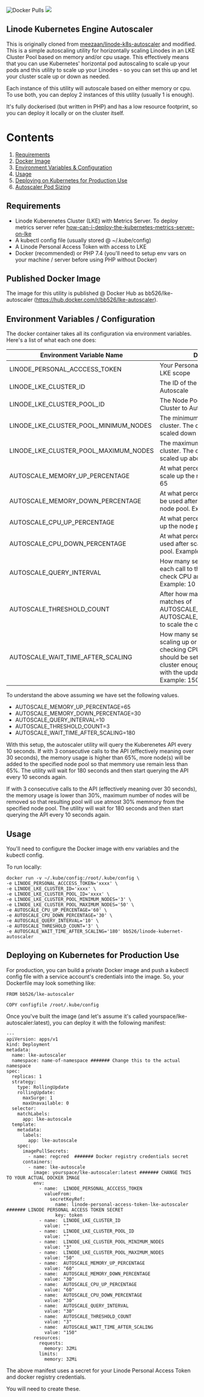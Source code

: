 ![Docker Pulls](https://img.shields.io/docker/pulls/bb526/lke-autoscaler)
[![](https://img.shields.io/github/license/Boban-P/dockerscripts.svg)](https://github.com/Boban-P/dockerscripts/blob/main/LICENSE)

## Linode Kubernetes Engine Autoscaler
This is originally cloned from  [meezaan/linode-k8s-autoscaler](https://github.com/meezaan/linode-k8s-autoscaler) and modified.<br>
This is a simple autoscaling utility for horizontally scaling Linodes in an LKE
Cluster Pool based on memory and/or cpu usage. This effectively means that you can use Kubernetes' horizontal pod autoscaling to scale up your pods and this utility to scale up your Linodes - so you can set this up and let your cluster scale up or down as needed.

Each instance of this utility will autoscale based on either memory or cpu. To use both, you can deploy 2 instances of this utility (usually 1 is enough).

It's fully dockerised (but written in PHP) and has a low resource footprint, so you can 
deploy it locally or on the cluster itself.

# Contents
1. [Requirements](#requirements)
2. [Docker Image](#published-docker-image)
3. [Environment Variables & Configuration](#environment-variables--configuration)
4. [Usage](#usage)
5. [Deploying on Kubernetes for Production Use](deploying-on-kubernetes-for-production-use)
6. [Autoscaler Pod Sizing](#sizing-the-autoscaler-pod)

## Requirements
* Linode Kuberenetes Cluster (LKE) with Metrics Server. To deploy metrics server refer [how-can-i-deploy-the-kubernetes-metrics-server-on-lke](https://www.linode.com/community/questions/19756/how-can-i-deploy-the-kubernetes-metrics-server-on-lke)
* A kubectl config file (usually stored @ ~/.kube/config)
* A Linode Personal Access Token with access to LKE
* Docker (recommended) or PHP 7.4 (you'll need to setup env vars on your machine / server before using PHP without Docker)

## Published Docker Image
The image for this utility is published @ Docker Hub as bb526/lke-autoscaler (https://hub.docker.com/r/bb526/lke-autoscaler).

## Environment Variables / Configuration
The docker container takes all its configuration via environment variables. Here's a list of what each one does:

| Environment Variable Name | Description  | 
| ------------------------- | ------------ | 
| LINODE_PERSONAL_ACCCESS_TOKEN  | Your Personal Access Token with LKE scope | 
| LINODE_LKE_CLUSTER_ID          | The ID of the LKE Cluster to Autoscale |
| LINODE_LKE_CLUSTER_POOL_ID     | The Node Pool ID within the LKE Cluster to Autoscale |
| LINODE_LKE_CLUSTER_POOL_MINIMUM_NODES | The minimum nodes to keep in the cluster. The cluster won't be scaled down below this.|
| LINODE_LKE_CLUSTER_POOL_MAXIMUM_NODES | The maximum nodes to keep in the cluster. The cluster won't be scaled up above this.|
| AUTOSCALE_MEMORY_UP_PERCENTAGE        | At what percentage of memory to scale up the node pool. Example: 65
| AUTOSCALE_MEMORY_DOWN_PERCENTAGE      | At what percentage of memory to be used after scaling down the node pool. Example: 40
| AUTOSCALE_CPU_UP_PERCENTAGE        | At what percentage of cpu to scale up the node pool. Example: 65
| AUTOSCALE_CPU_DOWN_PERCENTAGE      | At what percentage of cpu to be used after scaling down the node pool. Example: 40
| AUTOSCALE_QUERY_INTERVAL       | How many seconds to wait before each call to the Kubernetes API to check CPU and Memory usage. Example: 10
| AUTOSCALE_THRESHOLD_COUNT      | After how many consecutive matches of AUTOSCALE_UP_PERCENTAGE or AUTOSCALE_DOWN_PERCENTAGE to scale the cluster up or down.
| AUTOSCALE_WAIT_TIME_AFTER_SCALING | How many seconds to wait after scaling up or down to start checking CPU and Memory. This should be set the to give the cluster enough time to adjust itself with the updated number of nodes. Example: 150

To understand the above assuming we have set the following values.
* AUTOSCALE_MEMORY_UP_PERCENTAGE=65
* AUTOSCALE_MEMORY_DOWN_PERCENTAGE=30
* AUTOSCALE_QUERY_INTERVAL=10
* AUTOSCALE_THRESHOLD_COUNT=3
* AUTOSCALE_WAIT_TIME_AFTER_SCALING=180

With this setup, the autoscaler utility will query the Kuberenetes API every 10 seconds. If with 3 consecutive calls
to the API (effectively meaning over 30 seconds), the memory usage is higher than 65%, more node(s) will be added to the
specified node pool so that memmory use remain less than 65%. The utility will wait for 180 seconds and then start 
querying the API every 10 seconds again.

If with 3 consecutive calls to the API (effectively meaning over 30 seconds), the memory usage is lower than 30%,
maximum number of nodes will be removed so that resulting pool will use atmost 30% memmory from the specified node pool.
The utility will wait for 180 seconds and then start querying the API every 10 seconds again.

## Usage

You'll need to configure the Docker image with env variables and the kubectl config.

To run locally:
```
docker run -v ~/.kube/config:/root/.kube/config \
-e LINODE_PERSONAL_ACCCESS_TOKEN='xxxx' \
-e LINODE_LKE_CLUSTER_ID='xxxx' \
-e LINODE_LKE_CLUSTER_POOL_ID='xxxx' \
-e LINODE_LKE_CLUSTER_POOL_MINIMUM_NODES='3' \
-e LINODE_LKE_CLUSTER_POOL_MAXIMUM_NODES='50' \
-e AUTOSCALE_CPU_UP_PERCENTAGE='60' \
-e AUTOSCALE_CPU_DOWN_PERCENTAGE='30' \
-e AUTOSCALE_QUERY_INTERVAL='10' \
-e AUTOSCALE_THRESHOLD_COUNT='3' \
-e AUTOSCALE_WAIT_TIME_AFTER_SCALING='180' bb526/linode-kubernet-autoscaler
```

## Deploying on Kubernetes for Production Use

For production, you can build a private Docker image and push a kubectl config file 
with a service account's credentials into the image. So, your Dockerfile may look something like:
```
FROM bb526/lke-autoscaler

COPY configfile /root/.kube/config
```

Once you've built the image (and let's assume it's called yourspace/lke-autoscaler:latest), you can deploy 
it with the following manifest:
```
---
apiVersion: apps/v1
kind: Deployment
metadata:
  name: lke-autoscaler
  namespace: name-of-namespace ####### Change this to the actual namespace
spec:
  replicas: 1
  strategy:
    type: RollingUpdate
    rollingUpdate:
      maxSurge: 1
      maxUnavailable: 0
  selector:
    matchLabels:
      app: lke-autoscale
  template:
    metadata:
      labels:
        app: lke-autoscale
    spec:
      imagePullSecrets:
        - name: regcred  ####### Docker registry credentials secret
      containers:
        - name: lke-autoscale
          image: yourspace/lke-autoscaler:latest ####### CHANGE THIS TO YOUR ACTUAL DOCKER IMAGE
          env:
            - name:  LINODE_PERSONAL_ACCCESS_TOKEN
              valueFrom:
                secretKeyRef:
                  name: linode-personal-access-token-lke-autoscaler ####### LINODE PERSONAL ACCESS TOKEN SECRET
                  key: token
            - name:  LINODE_LKE_CLUSTER_ID
              value: ""
            - name:  LINODE_LKE_CLUSTER_POOL_ID
              value: ""
            - name:  LINODE_LKE_CLUSTER_POOL_MINIMUM_NODES
              value: "3"
            - name:  LINODE_LKE_CLUSTER_POOL_MAXIMUM_NODES
              value: "50"
            - name:  AUTOSCALE_MEMORY_UP_PERCENTAGE
              value: "60"
            - name:  AUTOSCALE_MEMORY_DOWN_PERCENTAGE
              value: "30"
            - name:  AUTOSCALE_CPU_UP_PERCENTAGE
              value: "60"
            - name:  AUTOSCALE_CPU_DOWN_PERCENTAGE
              value: "30"
            - name:  AUTOSCALE_QUERY_INTERVAL
              value: "30"
            - name:  AUTOSCALE_THRESHOLD_COUNT
              value: "3"
            - name:  AUTOSCALE_WAIT_TIME_AFTER_SCALING
              value: "150"
          resources:
            requests:
              memory: 32Mi
            limits:
              memory: 32Mi

```

The above manifest uses a secret for your 
Linode Personal Access Token and docker registry credentials.

You will need to create these.
